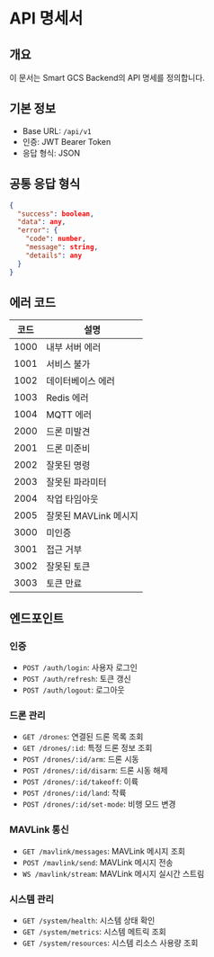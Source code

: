 # API 명세서

## 개요
이 문서는 Smart GCS Backend의 API 명세를 정의합니다.

## 기본 정보
- Base URL: `/api/v1`
- 인증: JWT Bearer Token
- 응답 형식: JSON

## 공통 응답 형식
```json
{
  "success": boolean,
  "data": any,
  "error": {
    "code": number,
    "message": string,
    "details": any
  }
}
```

## 에러 코드
| 코드 | 설명 |
|------|------|
| 1000 | 내부 서버 에러 |
| 1001 | 서비스 불가 |
| 1002 | 데이터베이스 에러 |
| 1003 | Redis 에러 |
| 1004 | MQTT 에러 |
| 2000 | 드론 미발견 |
| 2001 | 드론 미준비 |
| 2002 | 잘못된 명령 |
| 2003 | 잘못된 파라미터 |
| 2004 | 작업 타임아웃 |
| 2005 | 잘못된 MAVLink 메시지 |
| 3000 | 미인증 |
| 3001 | 접근 거부 |
| 3002 | 잘못된 토큰 |
| 3003 | 토큰 만료 |

## 엔드포인트

### 인증
- `POST /auth/login`: 사용자 로그인
- `POST /auth/refresh`: 토큰 갱신
- `POST /auth/logout`: 로그아웃

### 드론 관리
- `GET /drones`: 연결된 드론 목록 조회
- `GET /drones/:id`: 특정 드론 정보 조회
- `POST /drones/:id/arm`: 드론 시동
- `POST /drones/:id/disarm`: 드론 시동 해제
- `POST /drones/:id/takeoff`: 이륙
- `POST /drones/:id/land`: 착륙
- `POST /drones/:id/set-mode`: 비행 모드 변경

### MAVLink 통신
- `GET /mavlink/messages`: MAVLink 메시지 조회
- `POST /mavlink/send`: MAVLink 메시지 전송
- `WS /mavlink/stream`: MAVLink 메시지 실시간 스트림

### 시스템 관리
- `GET /system/health`: 시스템 상태 확인
- `GET /system/metrics`: 시스템 메트릭 조회
- `GET /system/resources`: 시스템 리소스 사용량 조회 